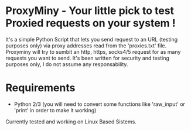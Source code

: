 # ProxyMiny - Your little pick to test Proxied requests on your system !
It's a simple Python Script that lets you send request to an URL (testing purposes only) via proxy addresses read from the 'proxies.txt' file. Proxyminy will try to sumbit an http, https, socks4/5 request for as many requests you want to send.
It's been written for security and testing purposes only, I do not assume any responsability.

# Requirements
- Python 2/3 (you will need to convert some functions like 'raw_input' or 'print' in order to make it working)

Currently tested and working on Linux Based Sistems.

